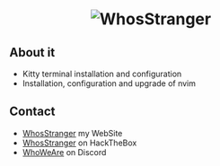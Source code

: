 <h1 align="center">
  <img src="https://github.com/whosstranger/Linux-Environment/blob/master/Images/Entorno.gif" alt="WhosStranger" />
</h1>

## About it
- Kitty terminal installation and configuration
- Installation, configuration and upgrade of nvim

## Contact
- [WhosStranger](https://whosstranger.github.io/Index.html) my WebSite
- [WhosStranger](https://app.hackthebox.com/profile/805901) on HackTheBox
- [WhoWeAre](https://discord.gg/guJrpySjJZ) on Discord
